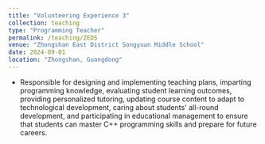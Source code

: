 ```yaml
---
title: "Volunteering Experience 3"
collection: teaching
type: "Programming Teacher"
permalink: /teaching/ZEDS
venue: "Zhongshan East District Songyuan Middle School"
date: 2024-09-01
location: "Zhongshan, Guangdong"
---
```


* Responsible for designing and implementing teaching plans, imparting programming knowledge, evaluating student learning outcomes, providing personalized tutoring, updating course content to adapt to technological development, caring about students' all-round development, and participating in educational management to ensure that students can master C++ programming skills and prepare for future careers.
